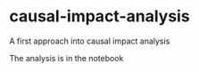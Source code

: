 # causal-impact-analysis
A first approach into causal impact analysis

The analysis is in the notebook
